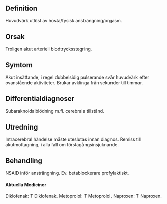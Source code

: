 ## Definition

Huvudvärk utlöst av hosta/fysisk ansträngning/orgasm.

## Orsak

Troligen akut arteriell blodtrycksstegring.

## Symtom

Akut insättande, i regel dubbelsidig pulserande svår huvudvärk efter ovanstående aktiviteter. Brukar avklinga från sekunder till timmar.

## Differentialdiagnoser

Subaraknoidalblödning m.fl. cerebrala tillstånd.

## Utredning

Intracerebral händelse måste uteslutas innan diagnos. Remiss till akutmottagning, i alla fall om förstagångsinsjuknande.

## Behandling

NSAID inför ansträngning. Ev. betablockerare profylaktiskt.

#### Aktuella Mediciner

Diklofenak: T Diklofenak.
Metoprolol: T Metoprolol.
Naproxen: T Naproxen.

